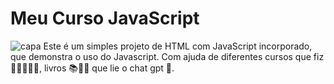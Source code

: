 # Meu Curso JavaScript 

![capa](exercícios/a-photo-of-a-yellow-book-with-the-title-meu-estudo-HHaqgSQDTgiQQHsGuD7d_g-DURNJmseTAC-plsbZkhHUg.jpeg)
Este é um simples projeto de HTML com JavaScript incorporado, que demonstra o uso do Javascript. Com ajuda de diferentes cursos que fiz 👨‍🎓👨🏾‍🎓, livros 📚📕📖 que lie o chat gpt 🤖.


